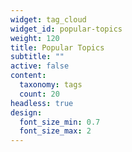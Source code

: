 ```yaml
---
widget: tag_cloud
widget_id: popular-topics
weight: 120
title: Popular Topics
subtitle: ""
active: false
content:
  taxonomy: tags
  count: 20
headless: true
design:
  font_size_min: 0.7
  font_size_max: 2
---
```

